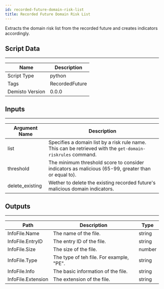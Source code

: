 ```yaml
---
id: recorded-future-domain-risk-list
title: Recorded Future Domain Risk List
---
```


Extracts the domain risk list from the recorded future and creates indicators accordingly.
## Script Data
---

| **Name** | **Description** |
| --- | --- |
| Script Type | python |
| Tags | RecordedFuture |
| Demisto Version | 0.0.0 |

## Inputs
---

| **Argument Name** | **Description** |
| --- | --- |
| list | Specifies a domain list by a risk rule name. This can be retrieved with the `get-domain-riskrules` command. |
| threshold | The minimum threshold score to consider indicators as malicious (65-99, greater than or equal to). |
| delete_existing | Wether to delete the existing recorded future's malicious domain indicators. |

## Outputs
---

| **Path** | **Description** | **Type** |
| --- | --- | --- |
| InfoFile.Name | The name of the file. | string |
| InfoFile.EntryID | The entry ID of the file. | string |
| InfoFile.Size | The size of the file. | number |
| InfoFile.Type | The type of teh file. For example, "PE". | string |
| InfoFile.Info | The basic information of the file. | string |
| InfoFile.Extension | The extension of the file. | string |
